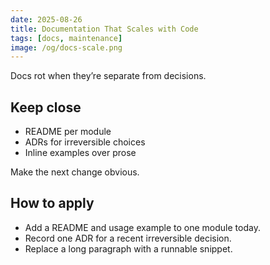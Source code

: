 ```yaml
---
date: 2025-08-26
title: Documentation That Scales with Code
tags: [docs, maintenance]
image: /og/docs-scale.png
---
```


Docs rot when they’re separate from decisions.

## Keep close
- README per module
- ADRs for irreversible choices
- Inline examples over prose

Make the next change obvious.

## How to apply
- Add a README and usage example to one module today.
- Record one ADR for a recent irreversible decision.
- Replace a long paragraph with a runnable snippet.


